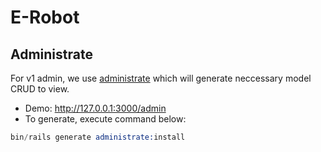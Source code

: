 # E-Robot

## Administrate
For v1 admin, we use [administrate](https://administrate-demo-prerelease.herokuapp.com/getting_started) which will generate neccessary model CRUD to view. 

- Demo: http://127.0.0.1:3000/admin
- To generate, execute command below:
```s
bin/rails generate administrate:install
```
